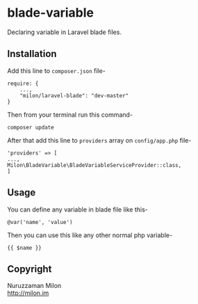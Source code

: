 # blade-variable

Declaring variable in Laravel blade files.

## Installation

Add this line to `composer.json` file-

```
require: {
    ...,
    "milon/laravel-blade": "dev-master"
}
```

Then from your terminal run this command-

```
composer update
```

After that add this line to `providers` array on `config/app.php` file-

```
'providers' => [
...,
Milon\BladeVariable\BladeVariableServiceProvider::class,
]
```

## Usage

You can define any variable in blade file like this-

```
@var('name', 'value')
```

Then you can use this like any other normal php variable-

```
{{ $name }}
```

## Copyright

Nuruzzaman Milon  
http://milon.im

